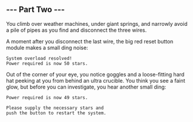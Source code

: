 ## --- Part Two ---
You climb over weather machines, under giant springs, and narrowly avoid a pile of pipes as you find and disconnect the three wires.
 
A moment after you disconnect the last wire, the big red reset button module makes a small ding noise:
 

```
System overload resolved!
Power required is now 50 stars.
```

 
Out of the corner of your eye, you notice goggles and a loose-fitting hard hat peeking at you from behind an ultra crucible. You think you see a faint glow<!--- i help -->, but before you can investigate, you hear another small ding:
 

```
Power required is now 49 stars.

Please supply the necessary stars and
push the button to restart the system.
```

 